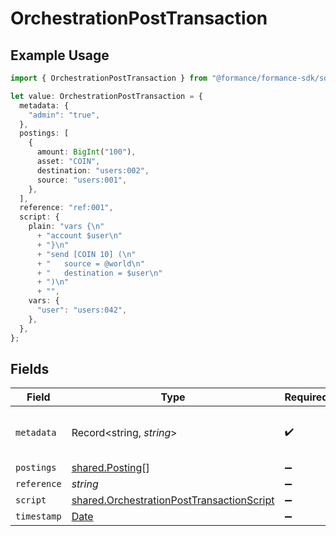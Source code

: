 # OrchestrationPostTransaction

## Example Usage

```typescript
import { OrchestrationPostTransaction } from "@formance/formance-sdk/sdk/models/shared";

let value: OrchestrationPostTransaction = {
  metadata: {
    "admin": "true",
  },
  postings: [
    {
      amount: BigInt("100"),
      asset: "COIN",
      destination: "users:002",
      source: "users:001",
    },
  ],
  reference: "ref:001",
  script: {
    plain: "vars {\n"
      + "account $user\n"
      + "}\n"
      + "send [COIN 10] (\n"
      + "	source = @world\n"
      + "	destination = $user\n"
      + ")\n"
      + "",
    vars: {
      "user": "users:042",
    },
  },
};
```

## Fields

| Field                                                                                                         | Type                                                                                                          | Required                                                                                                      | Description                                                                                                   | Example                                                                                                       |
| ------------------------------------------------------------------------------------------------------------- | ------------------------------------------------------------------------------------------------------------- | ------------------------------------------------------------------------------------------------------------- | ------------------------------------------------------------------------------------------------------------- | ------------------------------------------------------------------------------------------------------------- |
| `metadata`                                                                                                    | Record<string, *string*>                                                                                      | :heavy_check_mark:                                                                                            | N/A                                                                                                           | {<br/>"admin": "true"<br/>}                                                                                   |
| `postings`                                                                                                    | [shared.Posting](../../../sdk/models/shared/posting.md)[]                                                     | :heavy_minus_sign:                                                                                            | N/A                                                                                                           |                                                                                                               |
| `reference`                                                                                                   | *string*                                                                                                      | :heavy_minus_sign:                                                                                            | N/A                                                                                                           | ref:001                                                                                                       |
| `script`                                                                                                      | [shared.OrchestrationPostTransactionScript](../../../sdk/models/shared/orchestrationposttransactionscript.md) | :heavy_minus_sign:                                                                                            | N/A                                                                                                           |                                                                                                               |
| `timestamp`                                                                                                   | [Date](https://developer.mozilla.org/en-US/docs/Web/JavaScript/Reference/Global_Objects/Date)                 | :heavy_minus_sign:                                                                                            | N/A                                                                                                           |                                                                                                               |